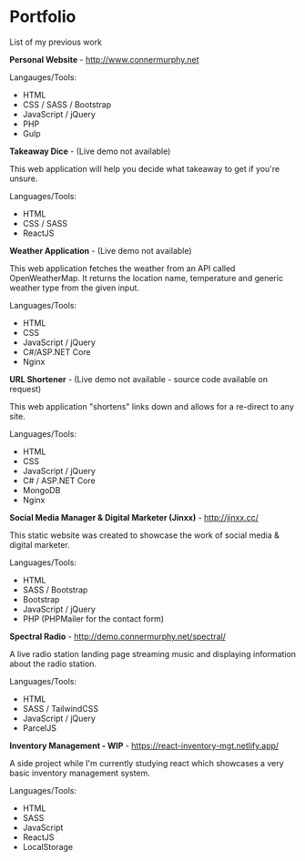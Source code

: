 # Portfolio
List of my previous work

**Personal Website** - http://www.connermurphy.net

Langauges/Tools:
- HTML
- CSS / SASS / Bootstrap
- JavaScript / jQuery
- PHP
- Gulp

**Takeaway Dice** - (Live demo not available)

This web application will help you decide what takeaway to get if you're unsure.

Languages/Tools:
- HTML
- CSS / SASS
- ReactJS

**Weather Application** - (Live demo not available)

This web application fetches the weather from an API called OpenWeatherMap. It returns the location name, temperature and generic weather type from the given input.

Languages/Tools: 
- HTML
- CSS
- JavaScript / jQuery
- C#/ASP.NET Core
- Nginx

**URL Shortener** - (Live demo not available - source code available on request)

This web application "shortens" links down and allows for a re-direct to any site. 

Languages/Tools:
- HTML
- CSS
- JavaScript / jQuery
- C# / ASP.NET Core
- MongoDB
- Nginx

**Social Media Manager & Digital Marketer (Jinxx)** - http://jinxx.cc/

This static website was created to showcase the work of social media & digital marketer.

Languages/Tools:
- HTML
- SASS / Bootstrap
- Bootstrap
- JavaScript / jQuery
- PHP (PHPMailer for the contact form)


**Spectral Radio** - http://demo.connermurphy.net/spectral/

A live radio station landing page streaming music and displaying information about the radio station.

Languages/Tools:
- HTML
- SASS / TailwindCSS
- JavaScript / jQuery
- ParcelJS

**Inventory Management - WIP** - https://react-inventory-mgt.netlify.app/

A side project while I'm currently studying react which showcases a very basic inventory management system.

Languages/Tools:
- HTML
- SASS
- JavaScript
- ReactJS
- LocalStorage

